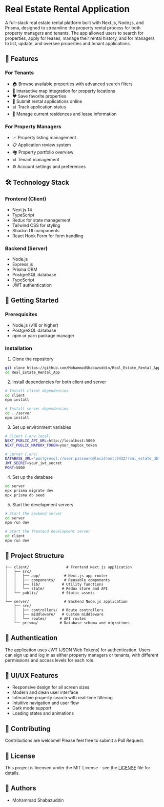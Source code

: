 # Real Estate Rental Application

A full-stack real estate rental platform built with Next.js, Node.js, and Prisma, designed to streamline the property rental process for both property managers and tenants. The app allowed users to search for properties, apply for leases, manage their rental history, and for managers to list, update, and oversee properties and tenant applications.


## 🌟 Features

### For Tenants

- 🏠 Browse available properties with advanced search filters
- 📍 Interactive map integration for property locations
- ❤️ Save favorite properties
- 📝 Submit rental applications online
- 📊 Track application status
- 🏢 Manage current residences and lease information

### For Property Managers

- 📈 Property listing management
- 📋 Application review system
- 🏘️ Property portfolio overview
- 📊 Tenant management
- ⚙️ Account settings and preferences

## 🛠️ Technology Stack

### Frontend (Client)

- Next.js 14
- TypeScript
- Redux for state management
- Tailwind CSS for styling
- Shadcn UI components
- React Hook Form for form handling

### Backend (Server)

- Node.js
- Express.js
- Prisma ORM
- PostgreSQL database
- TypeScript
- JWT authentication

## 🚀 Getting Started

### Prerequisites

- Node.js (v18 or higher)
- PostgreSQL database
- npm or yarn package manager

### Installation

1. Clone the repository

```bash
git clone https://github.com/MohammadShabazuddin/Real_Estate_Rental_App.git
cd Real_Estate_Rental_App
```

2. Install dependencies for both client and server

```bash
# Install client dependencies
cd client
npm install

# Install server dependencies
cd ../server
npm install
```

3. Set up environment variables

```bash
# Client (.env.local)
NEXT_PUBLIC_API_URL=http://localhost:5000
NEXT_PUBLIC_MAPBOX_TOKEN=your_mapbox_token

# Server (.env)
DATABASE_URL="postgresql://user:password@localhost:5432/real_estate_db"
JWT_SECRET=your_jwt_secret
PORT=5000
```

4. Set up the database

```bash
cd server
npx prisma migrate dev
npx prisma db seed
```

5. Start the development servers

```bash
# Start the backend server
cd server
npm run dev

# Start the frontend development server
cd client
npm run dev
```

## 📁 Project Structure

```
├── client/                 # Frontend Next.js application
│   ├── src/
│   │   ├── app/           # Next.js app router
│   │   ├── components/    # Reusable components
│   │   ├── lib/          # Utility functions
│   │   └── state/        # Redux store and API
│   └── public/           # Static assets
│
└── server/                # Backend Node.js application
    ├── src/
    │   ├── controllers/  # Route controllers
    │   ├── middleware/   # Custom middleware
    │   └── routes/      # API routes
    └── prisma/          # Database schema and migrations
```

## 🔐 Authentication

The application uses JWT (JSON Web Tokens) for authentication. Users can sign up and log in as either property managers or tenants, with different permissions and access levels for each role.

## 🎨 UI/UX Features

- Responsive design for all screen sizes
- Modern and clean user interface
- Interactive property search with real-time filtering
- Intuitive navigation and user flow
- Dark mode support
- Loading states and animations

## 🤝 Contributing

Contributions are welcome! Please feel free to submit a Pull Request.

## 📝 License

This project is licensed under the MIT License - see the [LICENSE](LICENSE) file for details.

## 👥 Authors

- Mohammad Shabazuddin
